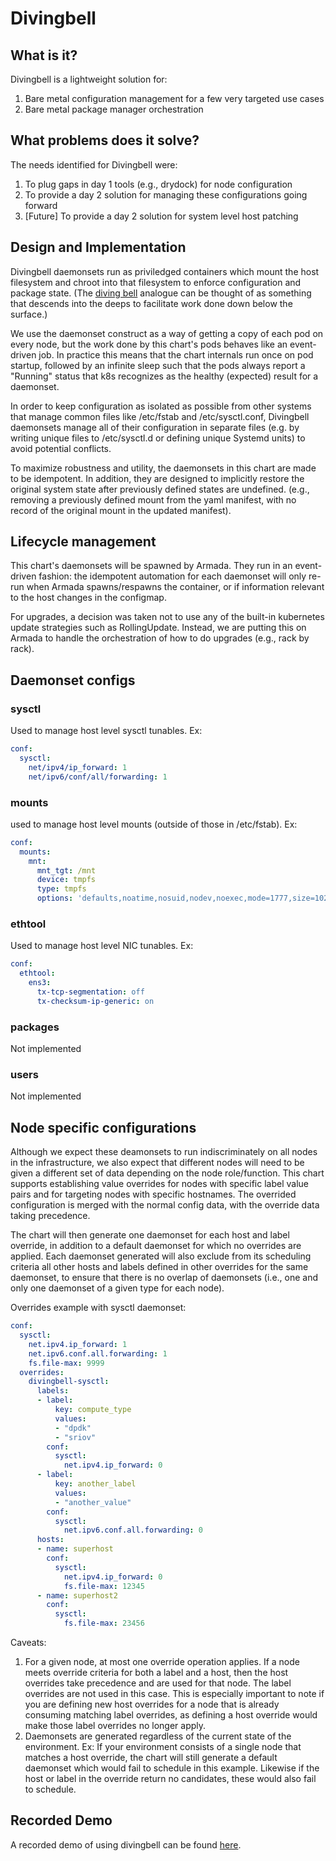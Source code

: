 Divingbell
==========

What is it?
-----------

Divingbell is a lightweight solution for:
1. Bare metal configuration management for a few very targeted use cases
2. Bare metal package manager orchestration

What problems does it solve?
----------------------------

The needs identified for Divingbell were:
1. To plug gaps in day 1 tools (e.g., drydock) for node configuration
2. To provide a day 2 solution for managing these configurations going forward
3. [Future] To provide a day 2 solution for system level host patching

Design and Implementation
-------------------------

Divingbell daemonsets run as priviledged containers which mount the host
filesystem and chroot into that filesystem to enforce configuration and package
state. (The [diving bell](http://bit.ly/2hSXlai) analogue can be thought of as something that descends
into the deeps to facilitate work done down below the surface.)

We use the daemonset construct as a way of getting a copy of each pod on every
node, but the work done by this chart's pods behaves like an event-driven job.
In practice this means that the chart internals run once on pod startup,
followed by an infinite sleep such that the pods always report a "Running"
status that k8s recognizes as the healthy (expected) result for a daemonset.

In order to keep configuration as isolated as possible from other systems that
manage common files like /etc/fstab and /etc/sysctl.conf, Divingbell daemonsets
manage all of their configuration in separate files (e.g. by writing unique
files to /etc/sysctl.d or defining unique Systemd units) to avoid potential
conflicts.

To maximize robustness and utility, the daemonsets in this chart are made to be
idempotent. In addition, they are designed to implicitly restore the original
system state after previously defined states are undefined. (e.g., removing a
previously defined mount from the yaml manifest, with no record of the original
mount in the updated manifest).

Lifecycle management
--------------------

This chart's daemonsets will be spawned by Armada. They run in an event-driven
fashion: the idempotent automation for each daemonset will only re-run when
Armada spawns/respawns the container, or if information relevant to the host
changes in the configmap.

For upgrades, a decision was taken not to use any of the built-in kubernetes
update strategies such as RollingUpdate. Instead, we are putting this on
Armada to handle the orchestration of how to do upgrades (e.g., rack by rack).

Daemonset configs
-----------------

### sysctl ###

Used to manage host level sysctl tunables. Ex:

``` yaml
conf:
  sysctl:
    net/ipv4/ip_forward: 1
    net/ipv6/conf/all/forwarding: 1
```

### mounts ###

used to manage host level mounts (outside of those in /etc/fstab). Ex:

``` yaml
conf:
  mounts:
    mnt:
      mnt_tgt: /mnt
      device: tmpfs
      type: tmpfs
      options: 'defaults,noatime,nosuid,nodev,noexec,mode=1777,size=1024M'
```

### ethtool ###

Used to manage host level NIC tunables. Ex:

``` yaml
conf:
  ethtool:
    ens3:
      tx-tcp-segmentation: off
      tx-checksum-ip-generic: on
```

### packages ###

Not implemented

### users ###

Not implemented

Node specific configurations
----------------------------

Although we expect these deamonsets to run indiscriminately on all nodes in the
infrastructure, we also expect that different nodes will need to be given a
different set of data depending on the node role/function. This chart supports
establishing value overrides for nodes with specific label value pairs and for
targeting nodes with specific hostnames. The overrided configuration is merged
with the normal config data, with the override data taking precedence.

The chart will then generate one daemonset for each host and label override, in
addition to a default daemonset for which no overrides are applied.
Each daemonset generated will also exclude from its scheduling criteria all
other hosts and labels defined in other overrides for the same daemonset, to
ensure that there is no overlap of daemonsets (i.e., one and only one daemonset
of a given type for each node).

Overrides example with sysctl daemonset:

``` yaml
conf:
  sysctl:
    net.ipv4.ip_forward: 1
    net.ipv6.conf.all.forwarding: 1
    fs.file-max: 9999
  overrides:
    divingbell-sysctl:
      labels:
      - label:
          key: compute_type
          values:
          - "dpdk"
          - "sriov"
        conf:
          sysctl:
            net.ipv4.ip_forward: 0
      - label:
          key: another_label
          values:
          - "another_value"
        conf:
          sysctl:
            net.ipv6.conf.all.forwarding: 0
      hosts:
      - name: superhost
        conf:
          sysctl:
            net.ipv4.ip_forward: 0
            fs.file-max: 12345
      - name: superhost2
        conf:
          sysctl:
            fs.file-max: 23456
```

Caveats:
1. For a given node, at most one override operation applies. If a node meets
override criteria for both a label and a host, then the host overrides take
precedence and are used for that node. The label overrides are not used in this
case. This is especially important to note if you are defining new host
overrides for a node that is already consuming matching label overrides, as
defining a host override would make those label overrides no longer apply.
2. Daemonsets are generated regardless of the current state of the environment.
Ex: If your environment consists of a single node that matches a host override,
the chart will still generate a default daemonset which would fail to schedule
in this example. Likewise if the host or label in the override return no
candidates, these would also fail to schedule.

Recorded Demo
-------------

A recorded demo of using divingbell can be found [here](https://asciinema.org/a/beJQZpRPdOctowW0Lxkxrhz17).


